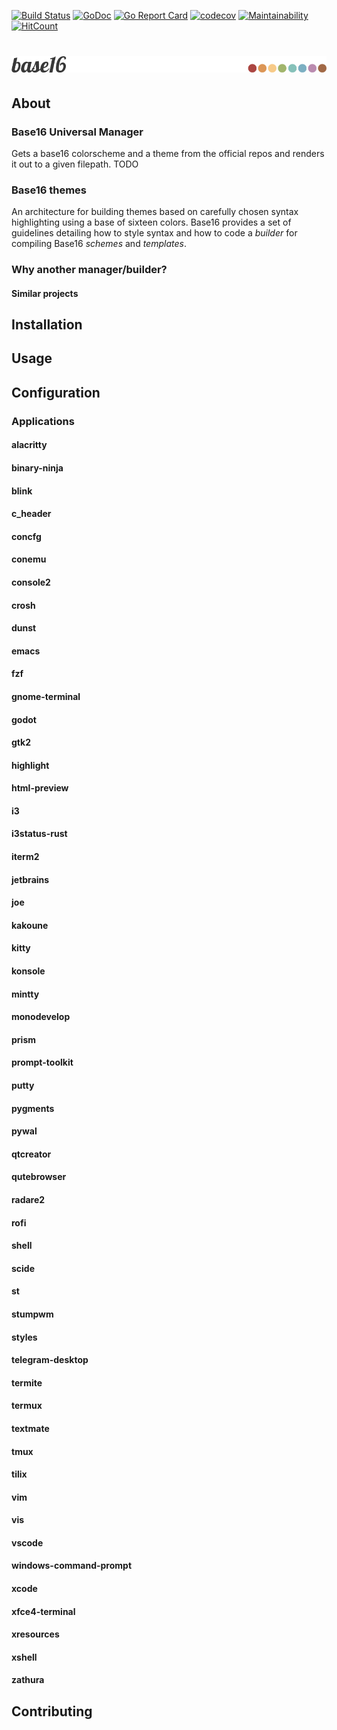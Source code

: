 [![Build Status](https://api.travis-ci.org/binaryplease/base16-universal-manager.svg)](http://travis-ci.org/binaryplease/base16-universal-manager) [![GoDoc](https://godoc.org/github.com/binaryplease/base16-universal-manager?status.svg)](http://godoc.org/github.com/binaryplease/base16-universal-manager)
[![Go Report Card](https://goreportcard.com/badge/github.com/binaryplease/base16-universal-manager)](https://goreportcard.com/report/github.com/binaryplease/base16-universal-manager)
[![codecov](https://codecov.io/gh/binaryplease/base16-universal-manager/branch/master/graph/badge.svg)](https://codecov.io/gh/binaryplease/base16-universal-manager)
[![Maintainability](https://api.codeclimate.com/v1/badges/65217f7940ee0e37d474/maintainability)](https://codeclimate.com/github/binaryplease/base16-universal-manager/maintainability)
[![HitCount](http://hits.dwyl.io/binaryplease/base16-universal-manager.svg)](http://hits.dwyl.io/binaryplease/base16-universal-manager)


# ![Base16](logo.png)

## About
### Base16 Universal Manager
Gets a base16 colorscheme and a theme from the official repos and renders it out to a given filepath.
TODO

### Base16 themes
An architecture for building themes based on carefully chosen syntax
highlighting using a base of sixteen colors. Base16 provides a set of guidelines
detailing how to style syntax and how to code a _builder_ for compiling Base16
_schemes_ and _templates_.

### Why another manager/builder?
#### Similar projects

## Installation
## Usage

## Configuration
### Applications
#### alacritty
#### binary-ninja
#### blink
#### c_header
#### concfg
#### conemu
#### console2
#### crosh
#### dunst
#### emacs
#### fzf
#### gnome-terminal
#### godot
#### gtk2
#### highlight
#### html-preview
#### i3
#### i3status-rust
#### iterm2
#### jetbrains
#### joe
#### kakoune
#### kitty
#### konsole
#### mintty
#### monodevelop
#### prism
#### prompt-toolkit
#### putty
#### pygments
#### pywal
#### qtcreator
#### qutebrowser
#### radare2
#### rofi
#### shell
#### scide
#### st
#### stumpwm
#### styles
#### telegram-desktop
#### termite
#### termux
#### textmate
#### tmux
#### tilix
#### vim
#### vis
#### vscode
#### windows-command-prompt
#### xcode
#### xfce4-terminal
#### xresources
#### xshell
#### zathura

## Contributing

